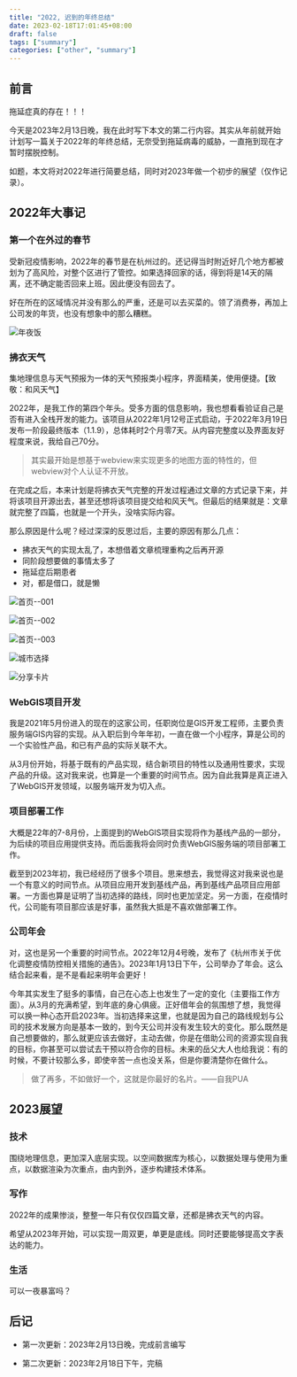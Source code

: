 ```yaml
---
title: "2022, 迟到的年终总结"
date: 2023-02-18T17:01:45+08:00
draft: false
tags: ["summary"]
categories: ["other", "summary"]
---
```


## 前言

拖延症真的存在！！！

今天是2023年2月13日晚，我在此时写下本文的第二行内容。其实从年前就开始计划写一篇关于2022年的年终总结，无奈受到拖延病毒的威胁，一直拖到现在才暂时摆脱控制。

如题，本文将对2022年进行简要总结，同时对2023年做一个初步的展望（仅作记录）。

<!-- more -->

## 2022年大事记

### 第一个在外过的春节

受新冠疫情影响，2022年的春节是在杭州过的。还记得当时附近好几个地方都被划为了高风险，对整个区进行了管控。如果选择回家的话，得到将是14天的隔离，还不确定能否回来上班。因此便没有回去了。

好在所在的区域情况并没有那么的严重，还是可以去买菜的。领了消费券，再加上公司发的年货，也没有想象中的那么糟糕。

![年夜饭](http://img.zhoujian.site/knowledge-base/other/2022%E6%98%A5%E8%8A%82-%E6%99%9A%E9%A4%90.jpeg)

### 拂衣天气

集地理信息与天气预报为一体的天气预报类小程序，界面精美，使用便捷。【致敬：和风天气】

2022年，是我工作的第四个年头。受多方面的信息影响，我也想看看验证自己是否有进入全栈开发的能力。该项目从2022年1月12号正式启动，于2022年3月19日发布一阶段最终版本（1.1.9），总体耗时2个月零7天。从内容完整度以及界面友好程度来说，我给自己70分。

> 其实最开始是想基于webview来实现更多的地图方面的特性的，但webview对个人认证不开放。

在完成之后，本来计划是将拂衣天气完整的开发过程通过文章的方式记录下来，并将该项目开源出去，甚至还想将该项目提交给和风天气。但最后的结果就是：文章就完整了四篇，也就是一个开头，没啥实际内容。

那么原因是什么呢？经过深深的反思过后，主要的原因有那么几点：

- 拂衣天气的实现太乱了，本想借着文章梳理重构之后再开源
- 同阶段想要做的事情太多了
- 拖延症后期患者
- 对，都是借口，就是懒

![首页--001](http://img.zhoujian.site/knowledge-base/other/%E6%8B%82%E8%A1%A3%E5%A4%A9%E6%B0%94-001.png)

![首页--002](http://img.zhoujian.site/knowledge-base/other/%E6%8B%82%E8%A1%A3%E5%A4%A9%E6%B0%94-002.png)

![首页--003](http://img.zhoujian.site/knowledge-base/other/%E6%8B%82%E8%A1%A3%E5%A4%A9%E6%B0%94-003.png)

![城市选择](http://img.zhoujian.site/knowledge-base/other/%E6%8B%82%E8%A1%A3%E5%A4%A9%E6%B0%94-004.png)

![分享卡片](http://img.zhoujian.site/knowledge-base/other/%E6%8B%82%E8%A1%A3%E5%A4%A9%E6%B0%94-005.png)

### WebGIS项目开发

我是2021年5月份进入的现在的这家公司，任职岗位是GIS开发工程师，主要负责服务端GIS内容的实现。从入职后到今年年初，一直在做一个小程序，算是公司的一个实验性产品，和已有产品的实际关联不大。

从3月份开始，将基于既有的产品实现，结合新项目的特性以及通用性要求，实现产品的升级。这对我来说，也算是一个重要的时间节点。因为自此我算是真正进入了WebGIS开发领域，以服务端开发为切入点。

### 项目部署工作

大概是22年的7-8月份，上面提到的WebGIS项目实现将作为基线产品的一部分，为后续的项目应用提供支持。而后面我将会同时负责WebGIS服务端的项目部署工作。

截至到2023年初，我已经经历了很多个项目。思来想去，我觉得这对我来说也是一个有意义的时间节点。从项目应用开发到基线产品，再到基线产品项目应用部署。一方面也算是证明了当初选择的路线，同时也更加坚定。另一方面，在疫情时代，公司能有项目那应该是好事，虽然我大抵是不喜欢做部署工作。

### 公司年会

对，这也是另一个重要的时间节点。2022年12月4号晚，发布了《杭州市关于优化调整疫情防控相关措施的通告》。2023年1月13日下午，公司举办了年会。这么结合起来看，是不是看起来明年会更好！

今年其实发生了挺多的事情，自己在心态上也发生了一定的变化（主要指工作方面）。从3月的充满希望，到年底的身心俱疲。正好借年会的氛围想了想，我觉得可以换一种心态开启2023年。当初选择来这里，也就是因为自己的路线规划与公司的技术发展方向是基本一致的，到今天公司并没有发生较大的变化。那么既然是自己想要做的，那么就更应该去做好，主动去做，你是在借助公司的资源实现自我的目标，你甚至可以尝试去干预以符合你的目标。未来的岳父大人也给我说：有的时候，不要计较那么多，即使辛苦一点也没关系，但是你要清楚你在做什么。

> 做了再多，不如做好一个，这就是你最好的名片。——自我PUA

## 2023展望

### 技术

围绕地理信息，更加深入底层实现。以空间数据库为核心，以数据处理与使用为重点，以数据渲染为次重点，由内到外，逐步构建技术体系。

### 写作

2022年的成果惨淡，整整一年只有仅仅四篇文章，还都是拂衣天气的内容。

希望从2023年开始，可以实现一周双更，单更是底线。同时还要能够提高文字表达的能力。

### 生活

可以一夜暴富吗？

## 后记

- 第一次更新：2023年2月13日晚，完成前言编写

- 第二次更新：2023年2月18日下午，完稿